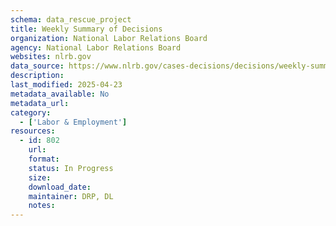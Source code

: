 ```yaml
---
schema: data_rescue_project 
title: Weekly Summary of Decisions
organization: National Labor Relations Board
agency: National Labor Relations Board
websites: nlrb.gov
data_source: https://www.nlrb.gov/cases-decisions/decisions/weekly-summaries-decisions
description: 
last_modified: 2025-04-23
metadata_available: No
metadata_url: 
category:
  - ['Labor & Employment'] 
resources:
  - id: 802
    url: 
    format: 
    status: In Progress
    size: 
    download_date: 
    maintainer: DRP, DL
    notes: 
---
```

